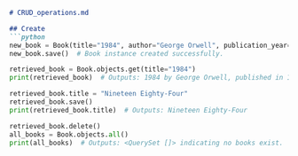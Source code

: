 
```markdown
# CRUD_operations.md

## Create
```python
new_book = Book(title="1984", author="George Orwell", publication_year=1949)
new_book.save()  # Book instance created successfully.

retrieved_book = Book.objects.get(title="1984")
print(retrieved_book)  # Outputs: 1984 by George Orwell, published in 1949

retrieved_book.title = "Nineteen Eighty-Four"
retrieved_book.save()
print(retrieved_book.title)  # Outputs: Nineteen Eighty-Four

retrieved_book.delete()
all_books = Book.objects.all()
print(all_books)  # Outputs: <QuerySet []> indicating no books exist.
